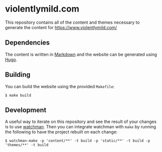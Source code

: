 # violentlymild.com

This repository contains all of the content and themes necessary to
generate the content for https://www.violentlymild.com/

## Dependencies

The content is written in
[Markdown](https://daringfireball.net/projects/markdown/) and the
website can be generated using [Hugo](https://gohugo.io/).

## Building

You can build the website using the provided `Makefile`:

```
$ make build
```

## Development

A useful way to iterate on this repository and see the result of your
changes is to use
[watchman](https://facebook.github.io/watchman/). Then you can
integrate watchman with `make` by running the following to have the
project rebuilt on each change:

```
$ watchman-make -p 'content/**' -t build -p 'static/**' -t build -p 'themes/**' -t build
```
